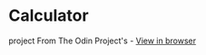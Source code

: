 # Calculator

project From The Odin Project's - [View in browser](https://pnataly.github.io/Calculator/)

